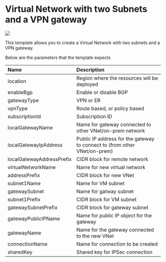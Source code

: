 # Virtual Network with two Subnets and a VPN gateway

<a href="https://portal.azure.com/#create/Microsoft.Template/uri/https%3A%2F%2Fgithub.com%2FAzure%2Fazure-quickstart-templates%2Fblob%2Fmaster%2Farm-asm-s2s%2Fazuredeploy.json" target="_blank">
    <img src="http://azuredeploy.net/deploybutton.png"/>
</a>

This template allows you to create a Virtual Network with two subnets and a VPN gateway.

Below are the parameters that the template expects

| Name   | Description    |
|:--- |:---|
| location | Region where the resources will be deployed |
| enableBgp | Enable or disable BGP |
| gatewayType | VPN or ER |
| vpnType | Route based, or policy based |
| subscriptionId | Subscription ID |
| localGatewayName | Name for gateway connected to other VNet/on-prem network |
| localGatewayIpAddress | Public IP address for the gateway to connect to (from other VNet/on-prem) |
| localGatewayAddressPrefix | CIDR block for remote network |
| virtualNetworkName | Name for new virtual network |
| addressPrefix | CIDR block for new VNet |
| subnet1Name | Name for VM subnet |
| gatewaySubnet | Name for gatway subnet |
| subnet1Prefix | CIDR block for VM subnet |
| gatewaySubnetPrefix | CIDR block for gateway subnet |
| gatewayPublicIPName | Name for public IP object for the gateway |
| gatewayName | Name for the gateway connected to the new VNet |
| connectionName | Name for connection to be created |
| sharedKey | Shared key for IPSec connection |
